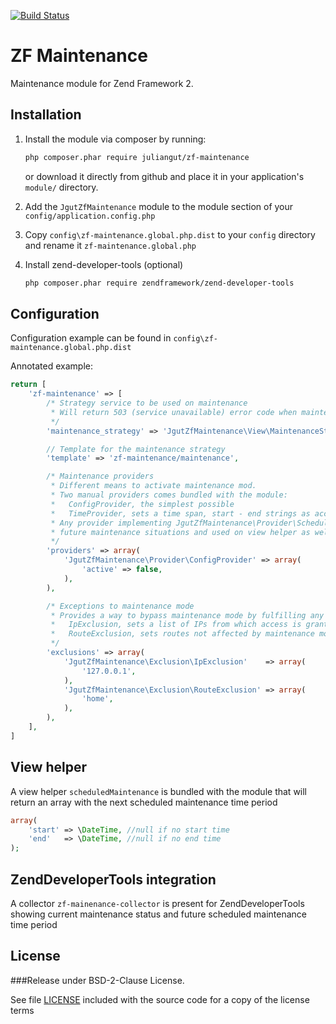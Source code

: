 [![Build Status](https://travis-ci.org/juliangut/zf-maintenance.svg?branch=develop)](https://travis-ci.org/juliangut/zf-maintenance)

ZF Maintenance
==============

Maintenance module for Zend Framework 2.


Installation
------------

1. Install the module via composer by running:

    ```sh
    php composer.phar require juliangut/zf-maintenance
    ```

    or download it directly from github and place it in your application's `module/` directory.

2. Add the `JgutZfMaintenance` module to the module section of your `config/application.config.php`

3. Copy `config\zf-maintenance.global.php.dist` to your `config` directory and rename it `zf-maintenance.global.php`

4. Install zend-developer-tools (optional)

    ```sh
    php composer.phar require zendframework/zend-developer-tools
    ```


Configuration
-------------

Configuration example can be found in `config\zf-maintenance.global.php.dist`

Annotated example:
```php
return [
    'zf-maintenance' => [
        /* Strategy service to be used on maintenance
         * Will return 503 (service unavailable) error code when maintenance mode is on
         */
        'maintenance_strategy' => 'JgutZfMaintenance\View\MaintenanceStrategy',

        // Template for the maintenance strategy
        'template' => 'zf-maintenance/maintenance',

        /* Maintenance providers
         * Different means to activate maintenance mod.
         * Two manual providers comes bundled with the module:
         *   ConfigProvider, the simplest possible
         *   TimeProvider, sets a time span, start - end strings as accepted by \DateTime
         * Any provider implementing JgutZfMaintenance\Provider\ScheduledProviderInterface will be used to determine
         * future maintenance situations and used on view helper as well as in zend-developer-tools
         */
        'providers' => array(
            'JgutZfMaintenance\Provider\ConfigProvider' => array(
                'active' => false,
            ),
        ),

        /* Exceptions to maintenance mode
         * Provides a way to bypass maintenance mode by fulfilling any of the conditions provided:
         *   IpExclusion, sets a list of IPs from which access is granted
         *   RouteExclusion, sets routes not affected by maintenance mode
         */
        'exclusions' => array(
            'JgutZfMaintenance\Exclusion\IpExclusion'    => array(
                '127.0.0.1',
            ),
            'JgutZfMaintenance\Exclusion\RouteExclusion' => array(
                'home',
            ),
        ),
    ],
]
```


View helper
-----------

A view helper `scheduledMaintenance` is bundled with the module that will return an array with the next scheduled
maintenance time period

```php
array(
    'start' => \DateTime, //null if no start time
    'end'   => \DateTime, //null if no end time
);
```


ZendDeveloperTools integration
------------------------------

A collector `zf-mainenance-collector` is present for ZendDeveloperTools showing current maintenance status and future
scheduled maintenance time period


License
-------

###Release under BSD-2-Clause License.

See file [LICENSE](https://github.com/juliangut/zf-maintenance/blob/develop/LICENSE) included with the source code for a copy of the license terms
